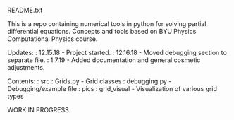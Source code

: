 README.txt

This is a repo containing numerical tools in python for solving partial
differential equations. Concepts and tools based on BYU Physics Computational
Physics course.

Updates:
 : 12.15.18 - Project started.
 : 12.16.18 - Moved debugging section to separate file.
 : 1.7.19 - Added documentation and general cosmetic adjustments.

Contents:
 : src
   : Grids.py - Grid classes
   : debugging.py - Debugging/example file
 : pics
   : grid_visual - Visualization of various grid types

WORK IN PROGRESS

